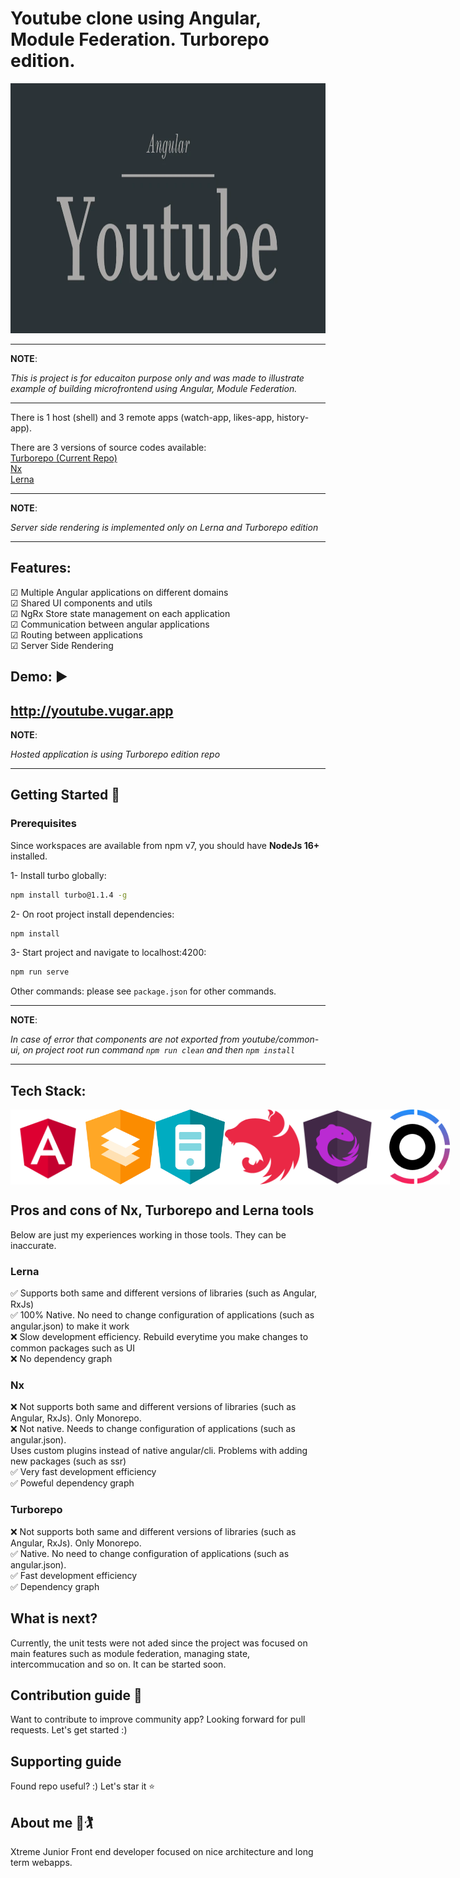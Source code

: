 # Youtube clone using Angular, Module Federation. Turborepo edition.

<img src="https://github.com/vugar005/vg-common/blob/main/images/Youtube-logo.webp" alt="Youtube Angular brand" width="100%"  height="400px">

---
**NOTE**:

*This is project is for educaiton purpose only and was made to illustrate example of building microfrontend using Angular, Module Federation.*   

---

There is 1 host (shell) and 3 remote apps (watch-app, likes-app, history-app).     

There are 3 versions of source codes available:   
[Turborepo (Current Repo)](https://github.com/vugar005/youtube-webapp-turborepo)   
[Nx](https://github.com/vugar005/youtube-webapp-nx)   
[Lerna](https://github.com/vugar005/youtube-webapp-lerna)  

---
**NOTE**:

*Server side rendering is implemented only on Lerna and Turborepo edition*

---

## Features:   
☑ Multiple Angular applications on different domains   
☑ Shared UI components and utils  
☑ NgRx Store state management on each application   
☑ Communication between angular applications   
☑ Routing between applications     
☑ Server Side Rendering   

## Demo: ▶
http://youtube.vugar.app
---
**NOTE**:

*Hosted application is using Turborepo edition repo*

---

## Getting Started 🚀
### Prerequisites
Since workspaces are available from npm v7, you should have <b>NodeJs 16+</b> installed.

1- Install turbo globally:
```bash 
npm install turbo@1.1.4 -g
```  
2- On root project install dependencies:
```bash
npm install
```  
3- Start project and navigate to localhost:4200:  
```bash
npm run serve
```
Other commands: please see ```package.json``` for other commands. 

---
**NOTE**:

*In case of error that components are not exported from youtube/common-ui, on project root run command ```npm run clean``` and then ```npm install```*

---

## Tech Stack:   
<div style="display:flex;">
<img src="https://github.com/vugar005/vg-common/blob/main/icons/brands/angular.svg" title="Angular" alt="Angular" height="120"/>
<img src="https://github.com/vugar005/vg-common/blob/main/icons/brands/material.svg" title="Angular Material" alt="Angular Material" height="120"/>
<img src="https://github.com/vugar005/vg-common/blob/main/icons/brands/angular-universal.svg" title="Angular Universal" alt="Angular Universal" height="120"/>
<img src="https://github.com/vugar005/vg-common/blob/main/icons/brands/nestjs.svg" title="Angular Universal" alt="Angular Universal" height="120"/>
<img src="https://github.com/vugar005/vg-common/blob/main/icons/brands/ngrx.svg" title="NgRx" alt="NgRx store" height="120"/>
<img src="https://github.com/vugar005/vg-common/blob/main/icons/brands/turborepo.svg" title="Turborepo"  alt="Turborepo" height="120"/>
</div>


## Pros and cons of Nx, Turborepo and Lerna tools
Below are just my experiences working in those tools. They can be inaccurate.   
### Lerna
✅ Supports both same and different versions of libraries (such as Angular, RxJs)   
✅ 100% Native. No need to change configuration of applications (such as angular.json) to make it work  
❌ Slow development efficiency. Rebuild everytime you make changes to common packages such as UI   
❌ No dependency graph   

### Nx
❌ Not supports both same and different versions of libraries (such as Angular, RxJs). Only Monorepo.   
❌ Not native. Needs to change configuration of applications (such as angular.json).   
  Uses custom plugins instead of native angular/cli. Problems with adding new packages (such as ssr)   
✅ Very fast development efficiency   
✅ Poweful dependency graph   

### Turborepo
❌ Not supports both same and different versions of libraries (such as Angular, RxJs). Only Monorepo.   
✅ Native. No need to change configuration of applications (such as angular.json).   
✅ Fast development efficiency   
✅ Dependency graph  

## What is next?
Currently, the unit tests were not aded since the project was focused on main features such as module federation, managing state, intercommucation and so on. It can be started soon.

## Contribution guide 🌴
Want to contribute to improve community app? Looking forward for pull requests. Let's get started :)

## Supporting guide
Found repo useful? :) Let's star it ⭐

## About me 🌴🏌️
Xtreme Junior Front end developer focused on nice architecture and long term webapps.
